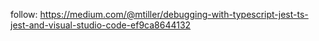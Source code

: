 follow: https://medium.com/@mtiller/debugging-with-typescript-jest-ts-jest-and-visual-studio-code-ef9ca8644132
